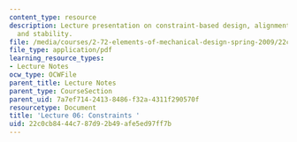 ```yaml
---
content_type: resource
description: Lecture presentation on constraint-based design, alignment, preloading,
  and stability.
file: /media/courses/2-72-elements-of-mechanical-design-spring-2009/22c0cb8444c787d92b49afe5ed97ff7b_MIT2_72s09_lec06.pdf
file_type: application/pdf
learning_resource_types:
- Lecture Notes
ocw_type: OCWFile
parent_title: Lecture Notes
parent_type: CourseSection
parent_uid: 7a7ef714-2413-8486-f32a-4311f290570f
resourcetype: Document
title: 'Lecture 06: Constraints '
uid: 22c0cb84-44c7-87d9-2b49-afe5ed97ff7b
---
```

